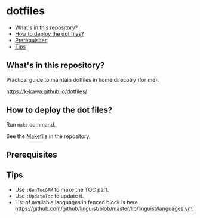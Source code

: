 # dotfiles

<!-- vim-markdown-toc GFM -->

* [What's in this repository?](#whats-in-this-repository)
* [How to deploy the dot files?](#how-to-deploy-the-dot-files)
* [Prerequisites](#prerequisites)
* [Tips](#tips)

<!-- vim-markdown-toc -->

## What's in this repository?

Practical guide to maintain dotfiles in home direcotry (for me).

https://k-kawa.github.io/dotfiles/

## How to deploy the dot files?

Run `make` command.

See the [Makefile](https://github.com/k-kawa/dotfiles/blob/master/Makefile) in the repository.

## Prerequisites

## Tips

- Use `:GenTocGFM` to make the TOC part.
- Use `:UpdateToc` to update it.
- List of available languages in fenced block is here. https://github.com/github/linguist/blob/master/lib/linguist/languages.yml


